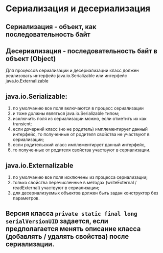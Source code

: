 # Сериализация и десериализация

## Сериализация - объект, как последовательность байт

## Десериализация - последовательность байт в объект (Object)

Для процессов сериализации и десериализации класс должен реализовать
интерфейс java.io.Serializable или
интерфейс java.io.Externalizable

## java.io.Serializable:

1. по умолчанию все поля включаются в процесс сериализации 
2. и тоже должны являться java.io.Serializable типом;
2. исключить поля из сериализации можно, если отметить их как transient;
3. если дочерний класс (но не родитель) имплементирует данный интерфейс, 
то полученные от родителя свойства не участвуют в сериализации;
4. если родительский класс имплементирует данный интерфейс, 
5. то полученные от родителя свойства участвуют в сериализации.

## java.io.Externalizable 

1. по умолчанию все поля исключены из процесса сериализации;
2. только свойства перечисленные в методах (writeExternal / readExternal) участвуют в сериализации;
2. для десериализуемых объектов должен быть задан конструктор без параметров.

## Версия класса `private static final long serialVersionUID` задается, если предполагается менять описание класса (добавлять / удалять свойства) после сериализации.